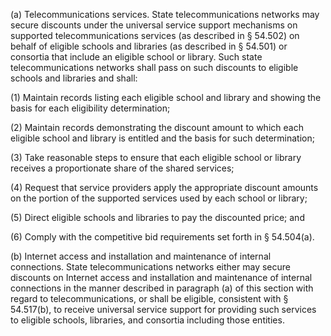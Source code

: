(a) Telecommunications services. State telecommunications networks may secure discounts under the universal service support mechanisms on supported telecommunications services (as described in § 54.502) on behalf of eligible schools and libraries (as described in § 54.501) or consortia that include an eligible school or library. Such state telecommunications networks shall pass on such discounts to eligible schools and libraries and shall:

(1) Maintain records listing each eligible school and library and showing the basis for each eligibility determination;

(2) Maintain records demonstrating the discount amount to which each eligible school and library is entitled and the basis for such determination;

(3) Take reasonable steps to ensure that each eligible school or library receives a proportionate share of the shared services;

(4) Request that service providers apply the appropriate discount amounts on the portion of the supported services used by each school or library;

(5) Direct eligible schools and libraries to pay the discounted price; and

(6) Comply with the competitive bid requirements set forth in § 54.504(a).

(b) Internet access and installation and maintenance of internal connections. State telecommunications networks either may secure discounts on Internet access and installation and maintenance of internal connections in the manner described in paragraph (a) of this section with regard to telecommunications, or shall be eligible, consistent with § 54.517(b), to receive universal service support for providing such services to eligible schools, libraries, and consortia including those entities.

